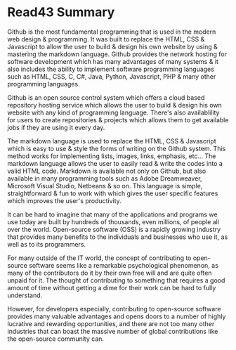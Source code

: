 # Read43 Summary

Github is the most fundamental programming that is used in the modern web design & programming. It was built to replace the HTML, CSS & Javascript to allow the user to build & design his own website by using & mastering the markdown language. Github provides the network hosting for software development which has many advantages of many systems & it also includes the ability to implement software programming languages such as HTML, CSS, C, C#, Java, Python, Javascript, PHP & many other programming languages.

Github is an open source control system which offers a cloud based repository hosting service which allows the user to build & design his own website with any kind of programming language. There's also availablility for users to create repositories & projects which allows them to get available jobs if they are using it every day.

The markdown language is used to replace the HTML, CSS & Javascript which is easy to use & style the forms of writing on the Github system. This method works for implementing lists, images, links, emphasis, etc... The markdown language allows the user to easily read & write the codes into a valid HTML code. Markdown is available not only on Github, but also available in many programming tools such as Adobe Dreamweaver, Microsoft Visual Studio, Netbeans & so on. This language is simple, straightforward & fun to work with which gives the user specific features which improves the user's productivity.

It can be hard to imagine that many of the applications and programs we use today are built by hundreds of thousands, even millions, of people all over the world. Open-source software (OSS) is a rapidly growing industry that provides many benefits to the individuals and businesses who use it, as well as to its programmers.

For many outside of the IT world, the concept of contributing to open-source software seems like a remarkable psychological phenomenon, as many of the contributors do it by their own free will and are quite often unpaid for it. The thought of contributing to something that requires a good amount of time without getting a dime for their work can be hard to fully understand.

However, for developers especially, contributing to open-source software provides many valuable advantages and opens doors to a number of highly lucrative and rewarding opportunities, and there are not too many other industries that can boast the massive number of global contributions like the open-source community can.